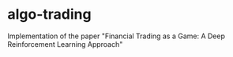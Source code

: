 # algo-trading
Implementation of the paper "Financial Trading as a Game: A Deep Reinforcement Learning Approach"
